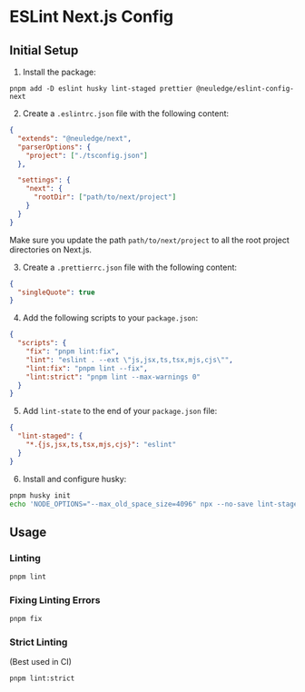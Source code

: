 # ESLint Next.js Config

## Initial Setup

1. Install the package:

```
pnpm add -D eslint husky lint-staged prettier @neuledge/eslint-config-next
```

2. Create a `.eslintrc.json` file with the following content:

```json
{
  "extends": "@neuledge/next",
  "parserOptions": {
    "project": ["./tsconfig.json"]
  },

  "settings": {
    "next": {
      "rootDir": ["path/to/next/project"]
    }
  }
}
```

Make sure you update the path `path/to/next/project` to all the root project
directories on Next.js.

3. Create a `.prettierrc.json` file with the following content:

```json
{
  "singleQuote": true
}
```

4. Add the following scripts to your `package.json`:

```json
{
  "scripts": {
    "fix": "pnpm lint:fix",
    "lint": "eslint . --ext \"js,jsx,ts,tsx,mjs,cjs\"",
    "lint:fix": "pnpm lint --fix",
    "lint:strict": "pnpm lint --max-warnings 0"
  }
}
```

5. Add `lint-state` to the end of your `package.json` file:

```json
{
  "lint-staged": {
    "*.{js,jsx,ts,tsx,mjs,cjs}": "eslint"
  }
}
```

6. Install and configure husky:

```bash
pnpm husky init
echo 'NODE_OPTIONS="--max_old_space_size=4096" npx --no-save lint-staged' > .husky/pre-commit
```

## Usage

### Linting

```bash
pnpm lint
```

### Fixing Linting Errors

```bash
pnpm fix
```

### Strict Linting

(Best used in CI)

```bash
pnpm lint:strict
```

